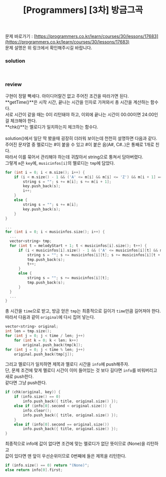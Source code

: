 ﻿---
toc: true
title:  "[Programmers] [3차] 방금그곡"
last_modified_at:   2020-09-09
categories : PS2020
excerpt: "2018 KAKAO BLIND RECRUITMENT"
image: "/images/p31.png"
sitemap :
  changefreq : weekly
  priority : 1.0
---
문제 바로가기 : [https://programmers.co.kr/learn/courses/30/lessons/17683](https://programmers.co.kr/learn/courses/30/lessons/17683)<br>
문제 설명은 위 링크에서 확인해주시길 바랍니다.

### solution
<script src="https://gist.github.com/yooniversal/9964d661d3d58853b4213e0396f79861.js"></script>
<br>

### review
구현이 정말 빡세다. 아이디어랄건 없고 주어진 조건을 따라가면 된다.<br>
**getTime()**은 시작 시간, 끝나는 시간을 인자로 가져와서 총 시간을 계산하는 함수다.<br>
서로 시간이 같을 때는 0이 리턴돼야 하고, 이외에 끝나는 시간이 00:00이면 24:00인걸 체크해야 한다.<br>
**chk()**는 멜로디가 일치하는지 체크하는 함수다.
<br><br>
solution()에서 일단 딱 봤을때 굉장히 더러워 보이는데 천천히 설명하면 다음과 같다.<br>
주어진 문자열 중 멜로디는 #이 붙을 수 있고 #이 붙은 음(A#, C#..)은 통째로 1개로 친다.<br>
따라서 이를 묶어서 관리해야 하는데 귀찮아서 string으로 퉁쳐서 담아버렸다.<br>
그렇게 `m`은 `key`에, `musicinfos[i]`의 멜로디는 `tmp`에 담았다.<br>
```cpp
for (int i = 0; i < m.size(); i++) {
    if (i < m.size() - 1 && ('A' <= m[i] && m[i] <= 'Z') && m[i + 1] == '#') {
        string s = ""; s += m[i]; s += m[i + 1];
        key.push_back(s);
        i++;
    }
    else {
        string s = ""; s += m[i];
        key.push_back(s);
    }
}

...
for (int i = 0; i < musicinfos.size(); i++) {
  ...
  vector<string> tmp;
  for (int t = melodyStart + 1; t < musicinfos[i].size(); t++) {
      if (i < musicinfos[i].size() - 1 && ('A' <= musicinfos[i][t] && musicinfos[i][t] <= 'Z') && musicinfos[i][t + 1] == '#') {
          string s = ""; s += musicinfos[i][t]; s += musicinfos[i][t + 1];
          tmp.push_back(s);
          t++;
      }
      else {
          string s = ""; s += musicinfos[i][t];
          tmp.push_back(s);
      }
  }
  ...
}
```
총 시간을 `time`으로 받고, 방금 얻은 `tmp`는 최종적으로 길이가 `time`만큼 길어져야 한다.<br>
따라서 다음과 같이 `original`에 다시 집어 넣는다.<br>
```cpp
vector<string> original;
int len = tmp.size();
for (int j = 0; j < time / len; j++)
    for (int k = 0; k < len; k++)
        original.push_back(tmp[k]);
for (int j = 0; j < time % len; j++)
    original.push_back(tmp[j]);
```
그리고 멜로디가 일치하면 제목과 멜로디 시간을 `info`에 push해주자.<Br>
단, 문제 조건에 맞게 멜로디 시간이 이미 들어있는 것 보다 길다면 `info`를 비워버리고 새로 push한다.<br>
같다면 그냥 push한다.<br>
```cpp
if (chk(original, key)) {
    if (info.size() == 0)
        info.push_back({ title, original.size() });
    else if (info[0].second < original.size()) {
        info.clear();
        info.push_back({ title, original.size() });
    }
    else if (info[0].second == original.size())
        info.push_back({ title, original.size() });
}
```
최종적으로 info에 값이 없다면 조건에 맞는 멜로디가 없단 뜻이므로 (None)을 리턴하고<br>
값이 있다면 맨 앞이 우선순위이므로 0번째에 들은 제목을 리턴한다.<br>
```cpp
if (info.size() == 0) return "(None)";
else return info[0].first;
```

<script src="https://utteranc.es/client.js"
        repo="yooniversal/blog-comments"
        issue-term="pathname"
        theme="github-light"
        crossorigin="anonymous"
        async>
</script>
